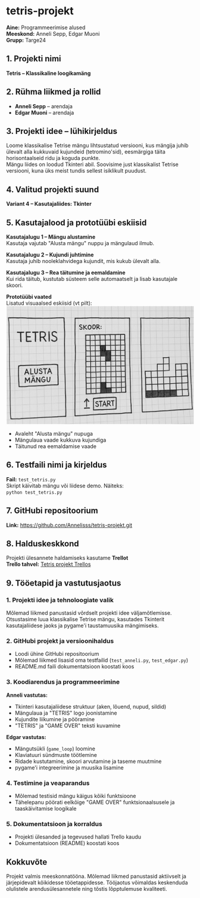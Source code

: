 # tetris-projekt

**Aine:** Programmeerimise alused  
**Meeskond:** Anneli Sepp, Edgar Muoni  
**Grupp:** Targe24

## 1. Projekti nimi  
**Tetris – Klassikaline loogikamäng**

## 2. Rühma liikmed ja rollid

- **Anneli Sepp** – arendaja  
- **Edgar Muoni** – arendaja

## 3. Projekti idee – lühikirjeldus  
Loome klassikalise Tetrise mängu lihtsustatud versiooni, kus mängija juhib ülevalt alla kukkuvaid kujundeid (tetromino'sid), eesmärgiga täita horisontaalseid ridu ja koguda punkte.  
Mängu liides on loodud Tkinteri abil. Soovisime just klassikalist Tetrise versiooni, kuna üks meist tundis sellest isiklikult puudust.

## 4. Valitud projekti suund  
**Variant 4 – Kasutajaliides: Tkinter**

## 5. Kasutajalood ja prototüübi eskiisid

**Kasutajalugu 1 – Mängu alustamine**  
Kasutaja vajutab "Alusta mängu" nuppu ja mängulaud ilmub.

**Kasutajalugu 2 – Kujundi juhtimine**  
Kasutaja juhib nooleklahvidega kujundit, mis kukub ülevalt alla.

**Kasutajalugu 3 – Rea täitumine ja eemaldamine**  
Kui rida täitub, kustutab süsteem selle automaatselt ja lisab kasutajale skoori.

**Prototüübi vaated**  
Lisatud visuaalsed eskiisid (vt pilt):  
![Prototüüp](prototyyp.jpg)

- Avaleht "Alusta mängu" nupuga  
- Mängulaua vaade kukkuva kujundiga  
- Täitunud rea eemaldamise vaade

## 6. Testfaili nimi ja kirjeldus  
**Fail:** `test_tetris.py`  
Skript käivitab mängu või liidese demo. Näiteks:  
`python test_tetris.py`

## 7. GitHubi repositoorium  
**Link:** https://github.com/Annelisss/tetris-projekt.git

## 8. Halduskeskkond  
Projekti ülesannete haldamiseks kasutame **Trellot**  
**Trello tahvel:** [Tetris projekt Trellos](https://trello.com/invite/b/67fd7b84150ebc07898ed82c/ATTI885052c2fc9cee9744dac5b616944db30CCFE7A4/tetris-projekt)

## 9. Tööetapid ja vastutusjaotus

### 1. Projekti idee ja tehnoloogiate valik  
Mõlemad liikmed panustasid võrdselt projekti idee väljamõtlemisse. Otsustasime luua klassikalise Tetrise mängu, kasutades Tkinterit kasutajaliidese jaoks ja pygame'i taustamuusika mängimiseks.

### 2. GitHubi projekt ja versioonihaldus  
- Loodi ühine GitHubi repositoorium  
- Mõlemad liikmed lisasid oma testfailid (`test_anneli.py`, `test_edgar.py`)  
- README.md faili dokumentatsioon koostati koos

### 3. Koodiarendus ja programmeerimine

**Anneli vastutas:**
- Tkinteri kasutajaliidese struktuur (aken, lõuend, nupud, sildid)  
- Mängulaua ja "TETRIS" logo joonistamine  
- Kujundite liikumine ja pööramine  
- "TETRIS" ja "GAME OVER" teksti kuvamine

**Edgar vastutas:**
- Mängutsükli (`game_loop`) loomine  
- Klaviatuuri sündmuste töötlemine  
- Ridade kustutamine, skoori arvutamine ja taseme muutmine  
- pygame'i integreerimine ja muusika lisamine

### 4. Testimine ja veaparandus  
- Mõlemad testisid mängu käigus kõiki funktsioone  
- Tähelepanu pöörati eelkõige "GAME OVER" funktsionaalsusele ja taaskäivitamise loogikale

### 5. Dokumentatsioon ja korraldus  
- Projekti ülesanded ja tegevused hallati Trello kaudu  
- Dokumentatsioon (README) koostati koos

## Kokkuvõte  
Projekt valmis meeskonnatööna. Mõlemad liikmed panustasid aktiivselt ja järjepidevalt kõikidesse tööetappidesse. Tööjaotus võimaldas keskenduda olulistele arendusülesannetele ning tõstis lõpptulemuse kvaliteeti.